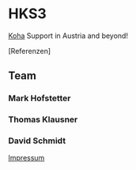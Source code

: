 # HKS3

[Koha](https://koha-community.org/) Support in Austria and beyond!

[Referenzen]

## Team

### Mark Hofstetter

### Thomas Klausner

### David Schmidt


[Impressum](impressum.html)
